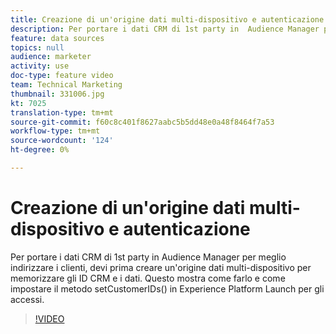 ```yaml
---
title: Creazione di un'origine dati multi-dispositivo e autenticazione
description: Per portare i dati CRM di 1st party in  Audience Manager per meglio indirizzare i clienti, devi prima creare un'origine dati multi-dispositivo per memorizzare gli ID CRM e i dati. Questo mostra come farlo e come impostare il metodo setCustomerIDs() in Launch per gli accessi.
feature: data sources
topics: null
audience: marketer
activity: use
doc-type: feature video
team: Technical Marketing
thumbnail: 331006.jpg
kt: 7025
translation-type: tm+mt
source-git-commit: f60c8c401f8627aabc5b5dd48e0a48f8464f7a53
workflow-type: tm+mt
source-wordcount: '124'
ht-degree: 0%

---
```



# Creazione di un&#39;origine dati multi-dispositivo e autenticazione

Per portare i dati CRM di 1st party in  Audience Manager per meglio indirizzare i clienti, devi prima creare un&#39;origine dati multi-dispositivo per memorizzare gli ID CRM e i dati. Questo mostra come farlo e come impostare il metodo setCustomerIDs() in Experience Platform Launch per gli accessi.

>[!VIDEO](https://video.tv.adobe.com/v/331006/?quality=12&learn=on)
